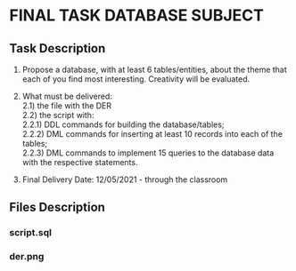 # FINAL TASK DATABASE SUBJECT

## Task Description
1) Propose a database, with at least 6 tables/entities, about the theme that each of you find most interesting. Creativity will be evaluated.

2) What must be delivered:\
  2.1) the file with the DER\
  2.2) the script with:\
    2.2.1) DDL commands for building the database/tables;\
    2.2.2) DML commands for inserting at least 10 records into each of the tables;\
    2.2.3) DML commands to implement 15 queries to the database data with the respective statements.

3) Final Delivery Date: 12/05/2021 - through the classroom
## Files Description

### script.sql
### der.png

